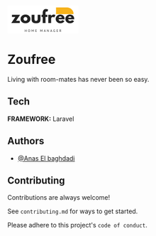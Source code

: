 
![Logo](https://raw.githubusercontent.com/ael-bagh/zoufree/main/Sans%20titre%20(1).png)

    
# Zoufree

Living with room-mates has never been so easy.


## Tech

**FRAMEWORK:** Laravel


  
## Authors

- [@Anas El baghdadi](https://www.github.com/ael-bagh)

  
## Contributing

Contributions are always welcome!

See `contributing.md` for ways to get started.

Please adhere to this project's `code of conduct`.
